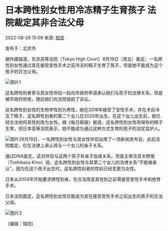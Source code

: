 # 日本跨性别女性用冷冻精子生育孩子 法院裁定其非合法父母

2022-08-26 15:09 来源: [知世](https://www.sohu.com/a/578893016_656058?spm=smpc.content-abroad.content.1.1737560629927SG9LJpq)

发布于：北京市

据外媒报道，东京高等法院（Tokyo High Court）8月19日（周五）裁定，一名跨性别女性通过其在接受变性手术之前冷冻的精子生育了孩子，但是她不能成为这个孩子的合法父母。

![图片1](//p5.itc.cn/q_70/images03/20220826/28541588901f488a9704feda54d81eb1.jpeg)

这名跨性别者曾与其女性伴侣一起向市政府申请承认她们与孩子的法律关系，但是被市政府拒绝，随后她们向法院提起了诉讼。

这名跨性别女性的生物学性别为男性，她在2018年接受了变性手术，并在术前冷冻了精子。这名跨性别者的第二个女儿在2020年出生，在这个女儿出生前，她已经合法地将其性别改为女性。据《每日邮报》报道，这名跨性别女性用保存的精子生育，但日本高等法院表示，她不能成为通过这种方式生育的孩子的法定监护人。

![图片2](//p9.itc.cn/q_70/images03/20220826/764b0f3fceea4be6959ecd3517bc985a.png)8月19日，一名跨性别女性与其女性伴侣出席了一场新闻发布会，此前法院裁定，仅在法律上承认其与一个女儿的亲子关系。

通过DNA鉴定，这对伴侣与这两个孩子有亲子血缘关系，但是主审法官木野俊（Toshikazu Kino）说，这名跨性别女性与其第二个女儿的法律关系“不能被承认”，因为在这个孩子出生时，这名跨性别者的性别已经变更为女性。

日本从2004年开始要求跨性别者，在合法改变其性别之前需接受变性手术和绝育手术。

日本法院裁定，这名跨性别女性仅能成为其在接受变性手术之前出生的孩子的合法父母。

![图片3](//p3.itc.cn/q_70/images03/20220826/14cb820d8f944fff893fc1c3b05e07c1.png)

（编辑：瑞阳）